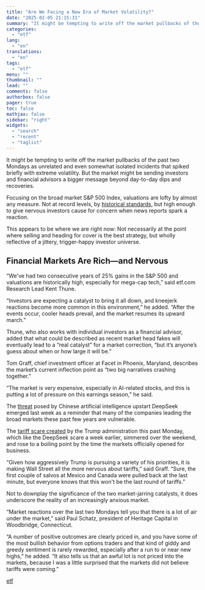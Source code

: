 ```yaml
---
title: "Are We Facing a New Era of Market Volatility?"
date: "2025-02-05 21:15:31"
summary: "It might be tempting to write off the market pullbacks of the past two Mondays as unrelated and even somewhat isolated incidents that spiked briefly with extreme volatility. But the market might be sending investors and financial advisors a bigger message beyond day-to-day dips and recoveries.Focusing on the broad market..."
categories:
  - "etf"
lang:
  - "en"
translations:
  - "en"
tags:
  - "etf"
menu: ""
thumbnail: ""
lead: ""
comments: false
authorbox: false
pager: true
toc: false
mathjax: false
sidebar: "right"
widgets:
  - "search"
  - "recent"
  - "taglist"
---
```


It might be tempting to write off the market pullbacks of the past two Mondays as unrelated and even somewhat isolated incidents that spiked briefly with extreme volatility. But the market might be sending investors and financial advisors a bigger message beyond day-to-day dips and recoveries.

Focusing on the broad market S&P 500 Index, valuations are lofty by almost any measure. Not at record levels, by [historical standards,](https://www.macrotrends.net/2577/sp-500-pe-ratio-price-to-earnings-chart) but high enough to give nervous investors cause for concern when news reports spark a reaction.

This appears to be where we are right now: Not necessarily at the point where selling and heading for cover is the best strategy, but wholly reflective of a jittery, trigger-happy investor universe.

Financial Markets Are Rich—and Nervous
--------------------------------------

“We've had two consecutive years of 25% gains in the S&P 500 and valuations are historically high, especially for mega-cap tech,” said etf.com Research Lead Kent Thune.

“Investors are expecting a catalyst to bring it all down, and kneejerk reactions become more common in this environment,” he added. “After the events occur, cooler heads prevail, and the market resumes its upward march.”

Thune, who also works with individual investors as a financial advisor, added that what could be described as recent market head fakes will eventually lead to a “real catalyst” for a market correction, “but it’s anyone’s guess about when or how large it will be.”

Tom Graff, chief investment officer at Facet in Phoenix, Maryland, describes the market’s current inflection point as “two big narratives crashing together.”

“The market is very expensive, especially in AI-related stocks, and this is putting a lot of pressure on this earnings season,” he said.

The [threat](/sections/news/tech-stock-selloff-exposes-risks-passive-investing) posed by Chinese artificial intelligence upstart DeepSeek emerged last week as a reminder that many of the companies leading the broad markets these past few years are vulnerable.

The [tariff scare created](/sections/news/trumps-tariff-talk-shakes-etf-sectors-assets-classes) by the Trump administration this past Monday, which like the DeepSeek scare a week earlier, simmered over the weekend, and rose to a boiling point by the time the markets officially opened for business.

“Given how aggressively Trump is pursuing a variety of his priorities, it is making Wall Street all the more nervous about tariffs,” said Graff. “Sure, the first couple of salvos at Mexico and Canada were pulled back at the last minute, but everyone knows that this won't be the last round of tariffs.”

Not to downplay the significance of the two market-jarring catalysts, it does underscore the reality of an increasingly anxious market.

“Market reactions over the last two Mondays tell you that there is a lot of air under the market,” said Paul Schatz, president of Heritage Capital in Woodbridge, Connecticut.

“A number of positive outcomes are clearly priced in, and you have some of the most bullish behavior from options traders and that kind of giddy and greedy sentiment is rarely rewarded, especially after a run to or near new highs,” he added. “It also tells us that an awful lot is not priced into the markets, because I was a little surprised that the markets did not believe tariffs were coming.”

[etf](https://www.etf.com/sections/news/are-we-facing-new-era-market-volatility)
